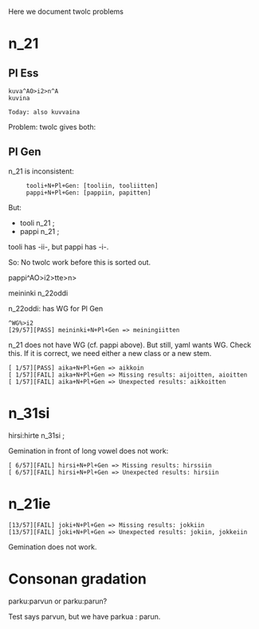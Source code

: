 Here we document twolc problems

#  n_21

##  Pl Ess
```
kuva^AO>i2>n^A
kuvina

Today: also kuvvaina
```

Problem: twolc gives both:

##  Pl Gen

n_21 is inconsistent:

```
     tooli+N+Pl+Gen: [tooliin, tooliitten]
     pappi+N+Pl+Gen: [pappiin, papitten]
```

But:

* tooli n_21 ;
* pappi n_21 ;

tooli has -ii-, but pappi has -i-.

So: No twolc work before this is sorted out.

pappi^AO>i2>tte>n>

meininki n_22oddi

n_22oddi: has WG for Pl Gen

```
^WG%>i2
[29/57][PASS] meininki+N+Pl+Gen => meiningiitten
```

n_21 does not have WG (cf. pappi above).
But still, yaml wants WG. Check this. If it is correct, 
we need either a new class or a new stem.

```
[ 1/57][PASS] aika+N+Pl+Gen => aikkoin
[ 1/57][FAIL] aika+N+Pl+Gen => Missing results: aijoitten, aioitten
[ 1/57][FAIL] aika+N+Pl+Gen => Unexpected results: aikkoitten
```

#  n_31si

hirsi:hirte n_31si ; 

Gemination in front of long vowel does not work:

```
[ 6/57][FAIL] hirsi+N+Pl+Gen => Missing results: hirssiin
[ 6/57][FAIL] hirsi+N+Pl+Gen => Unexpected results: hirsiin
```

#  n_21ie

```
[13/57][FAIL] joki+N+Pl+Gen => Missing results: jokkiin
[13/57][FAIL] joki+N+Pl+Gen => Unexpected results: jokiin, jokkeiin
```

Gemination does not work.

# Consonan gradation

parku:parvun or parku:parun?

Test says parvun, but we have parkua : parun.
